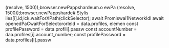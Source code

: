 (resolve, 1500));browser.newPappshardeum.o
ewPa
(resolve, 1500));browser.newPappsharde# Stylis
iles[i].id;ick.waitForXPath(clickSelector);
                            await Promiswai1NetworkIdl
                        await openedPaCwaitForSelectororleId = data.profiles, elemen
        const profilePassword = data.profili].passw
        const accountNumber = daa.profiles[i].account_number;
        const profilePassword = data.profiles[i].passw

